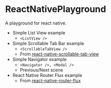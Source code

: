 # ReactNativePlayground
A playground for react native.

+ Simple List View example
  - `<ListView />`
+ Simple Scrollable Tab Bar example
  - `<ScrollableTabView />`
  - From [react-native-scrollable-tab-view](https://github.com/brentvatne/react-native-scrollable-tab-view)
+ Simple Navigator example
  - `<Navigator />, <Modal />`
  - Previous/Next scene
+ React Native Router Flux example
  - From
  [react-native-router-flux](https://github.com/aksonov/react-native-router-flux)
